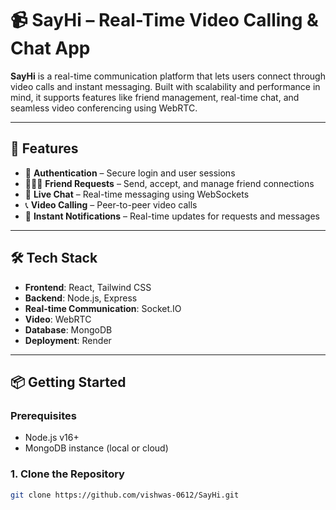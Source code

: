 # 📹 SayHi – Real-Time Video Calling & Chat App

**SayHi** is a real-time communication platform that lets users connect through video calls and instant messaging. Built with scalability and performance in mind, it supports features like friend management, real-time chat, and seamless video conferencing using WebRTC.

---

## 🚀 Features

- 🔐 **Authentication** – Secure login and user sessions  
- 🧑‍🤝‍🧑 **Friend Requests** – Send, accept, and manage friend connections  
- 💬 **Live Chat** – Real-time messaging using WebSockets  
- 📞 **Video Calling** – Peer-to-peer video calls  
- 🔔 **Instant Notifications** – Real-time updates for requests and messages  

---

## 🛠️ Tech Stack

- **Frontend**: React, Tailwind CSS  
- **Backend**: Node.js, Express  
- **Real-time Communication**: Socket.IO  
- **Video**: WebRTC  
- **Database**: MongoDB  
- **Deployment**: Render

---

## 📦 Getting Started

### Prerequisites

- Node.js v16+
- MongoDB instance (local or cloud)

### 1. Clone the Repository

```bash
git clone https://github.com/vishwas-0612/SayHi.git
